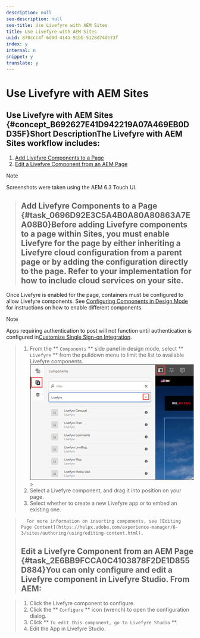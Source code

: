```yaml
---
description: null
seo-description: null
seo-title: Use Livefyre with AEM Sites
title: Use Livefyre with AEM Sites
uuid: 870ccc4f-6d0d-414a-91bb-5128d74de73f
index: y
internal: n
snippet: y
translate: y
---
```


# Use Livefyre with AEM Sites

## Use Livefyre with AEM Sites {#concept_B692627E41D942219A07A469EB0DD35F}Short DescriptionThe Livefyre with AEM Sites workflow includes:

1. [Add Livefyre Components to a Page](c_livefyre-aem-sites.md#task_0696D92E3C5A4B0A80A80863A7EA08B0)
1. [Edit a Livefyre Component from an AEM Page](c_livefyre-aem-sites.md#task_2E6BB9FCCA0C4103878F2DE1D855D884)


>[!NOTE]
>
>Screenshots were taken using the AEM 6.3 Touch UI.


>## Add Livefyre Components to a Page {#task_0696D92E3C5A4B0A80A80863A7EA08B0}Before adding Livefyre components to a page within Sites, you must enable Livefyre for the page by either inheriting a Livefyre cloud configuration from a parent page or by adding the configuration directly to the page. Refer to your implementation for how to include cloud services on your site.
Once Livefyre is enabled for the page, containers must be configured to allow Livefyre components. See [Configuring Components in Design Mode](https://helpx.adobe.com/experience-manager/6-3/sites/authoring/using/default-components-designmode.html) for instructions on how to enable different components. 

>[!NOTE]
>
>Apps requiring authentication to post will not function until authentication is configured in[Customize Single Sign-on Integration](c_livefyre-aem.md#task_E918244666C24EE0932137373B0731EA). 



>1. From the ** `Components` ** side panel in design mode, select ** `Livefyre` ** from the pulldown menu to limit the list to available Livefyre components.
>   ![](images/livefyre-add.png)>
>1. Select a Livefyre component, and drag it into position on your page.
>1. Select whether to create a new Livefyre app or to embed an existing one.

>       For more information on inserting components, see [Editing Page Content](https://helpx.adobe.com/experience-manager/6-3/sites/authoring/using/editing-content.html). 
>## Edit a Livefyre Component from an AEM Page {#task_2E6BB9FCCA0C4103878F2DE1D855D884}You can only configure and edit a Livefyre component in Livefyre Studio. From AEM:

>1. Click the Livefyre component to configure.
>1. Click the ** `Configure` ** icon (wrench) to open the configuration dialog.
>1. Click ** `To edit this component, go to Livefyre Studio` **.
>1. Edit the App in Livefyre Studio.
